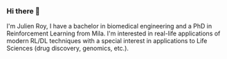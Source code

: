 ### Hi there 👋

I'm Julien Roy, I have a bachelor in biomedical engineering and a PhD in Reinforcement Learning from Mila. I'm interested in real-life applications of modern RL/DL techniques with a special interest in applications to Life Sciences (drug discovery, genomics, etc.).

<!--
**julienroyd/julienroyd** is a ✨ _special_ ✨ repository because its `README.md` (this file) appears on your GitHub profile.

Here are some ideas to get you started:

- 🔭 I’m currently working on ...
- 🌱 I’m currently learning ...
- 👯 I’m looking to collaborate on ...
- 🤔 I’m looking for help with ...
- 💬 Ask me about ...
- 📫 How to reach me: ...
- 😄 Pronouns: ...
- ⚡ Fun fact: ...
-->
